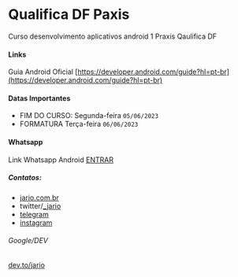 # Qualifica DF Paxis

Curso desenvolvimento aplicativos android 1 Praxis Qaulifica DF

#### Links 
Guia Android Oficial [https://developer.android.com/guide?hl=pt-br](https://developer.android.com/guide?hl=pt-br)


#### Datas Importantes
* FIM DO CURSO: Segunda-feira  `05/06/2023`
* FORMATURA Terça-feira `06/06/2023`

#### Whatsapp
Link Whatsapp Android  [ENTRAR ](https://chat.whatsapp.com/JYr1PDcwQ1T9prsEXaAXsW)


##### Contatos: 
* [jario.com.br](https://jario.com.br)
* twitter/[_jario](https://twitter.com/_jario)
* [telegram](https://t.me/jarioswami)
* [instagram](http://instagram.com/1.jario)

###### Google/DEV
[dev.to/jario](https://dev.to/jario)  
